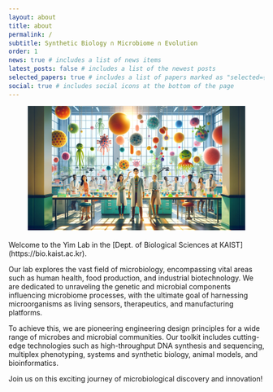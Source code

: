 ```yaml
---
layout: about
title: about
permalink: /
subtitle: Synthetic Biology ∩ Microbiome ∩ Evolution
order: 1
news: true # includes a list of news items
latest_posts: false # includes a list of the newest posts
selected_papers: true # includes a list of papers marked as "selected={true}"
social: true # includes social icons at the bottom of the page
---
```


<center><img src="../assets/img/dall-e lab image_new.png" width="85%" height="85%"/></center>

<br>
Welcome to the Yim Lab in the [Dept. of Biological Sciences at KAIST](https://bio.kaist.ac.kr).

Our lab explores the vast field of microbiology, encompassing vital areas such as human health, food production, and industrial biotechnology. We are dedicated to unraveling the genetic and microbial components influencing microbiome processes, with the ultimate goal of harnessing microorganisms as living sensors, therapeutics, and manufacturing platforms.

To achieve this, we are pioneering engineering design principles for a wide range of microbes and microbial communities. Our toolkit includes cutting-edge technologies such as high-throughput DNA synthesis and sequencing, multiplex phenotyping, systems and synthetic biology, animal models, and bioinformatics.

Join us on this exciting journey of microbiological discovery and innovation!
<br>
<br>
